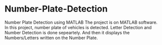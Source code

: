 # Number-Plate-Detection
Number Plate Detection using MATLAB
The project is on MATLAB software.
In this project, number plate of vehicles is detected.
Letter Detection and Number Detection is done sepeartely.
And then it displays the Numbers/Letters written on the Number Plate.
